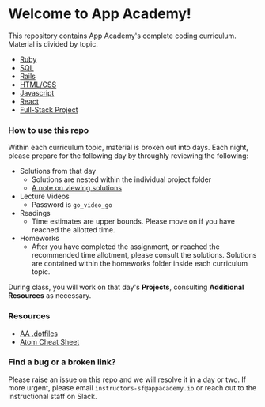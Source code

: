 # Welcome to App Academy!

This repository contains App Academy's complete coding curriculum.  Material is divided by topic.  

* [Ruby][ruby]
* [SQL][sql]
* [Rails][rails]
* [HTML/CSS][html-css]
* [Javascript][js]
* [React][react]
* [Full-Stack Project][full-stack-project]


### How to use this repo

Within each curriculum topic, material is broken out into days.  Each night, please prepare for the following day by throughly reviewing the following:

* Solutions from that day
	* Solutions are nested within the individual project folder
	* [A note on viewing solutions][solutions]
* Lecture Videos
	* Password is `go_video_go`
* Readings
	* Time estimates are upper bounds.  Please move on if you have reached the allotted time.
* Homeworks
	* After you have completed the assignment, or reached the recommended time allotment, please consult the solutions.  Solutions are contained within the homeworks folder inside each curriculum topic.

During class, you will work on that day's **Projects**, consulting **Additional Resources** as necessary.

### Resources

* [AA .dotfiles][dotfiles]
* [Atom Cheat Sheet][atom-cheatsheet]

### Find a bug or a broken link?

Please raise an issue on this repo and we will resolve it in a day or two.  If more urgent, please email `instructors-sf@appacademy.io` or reach out to the instructional staff on Slack.  


[ruby]: ruby/README.md
[sql]: sql/README.md
[rails]: ./rails/README.md
[js]: ./javascript/README.md
[react]: ./react/README.md
[html-css]: ./html-css/README.md
[full-stack-project]: ./full-stack-project/README.md

[solutions]: ./course/readings/solutions.md

[dotfiles]: https://github.com/appacademy/dotfiles
[atom-cheatsheet]: ./course/readings/atom_cheatsheet.md
